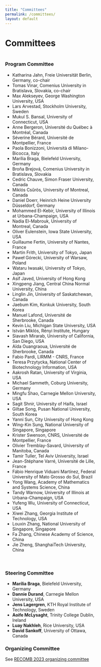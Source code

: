 ```yaml
---
title: "Committees"
permalink: /committees/
layout: default
---
```


# Committees

<div style="display: flex; flex-direction: row; gap: 20px; flex-wrap: wrap;">

<div style="width: 45%; min-width: 300px;">

### Program Committee

- Katharina Jahn, Freie Universität Berlin, Germany, co-chair
- Tomas Vinar, Comenius University in Bratislava, Slovakia, co-chair
- Max Alekseyev, George Washington University, USA
- Lars Arvestad, Stockholm University, Sweden
- Mukul S. Bansal, University of Connecticut, USA
- Anne Bergeron, Université du Québec à Montréal, Canada
- Séverine Bérard, Université de Montpellier, France
- Paola Bonizzoni, Università di Milano-Bicocca, Italy
- Marília Braga, Bielefeld University, Germany
- Broňa Brejová, Comenius University in Bratislava, Slovakia
- Cedric Chauve, Simon Fraser University, Canada
- Miklós Csűrös, University of Montreal, Canada
- Daniel Doerr, Heinrich Heine University Düsseldorf, Germany
- Mohammed El-Kebir, University of Illinois at Urbana-Champaign, USA
- Nadia El-Mabrouk, University of Montreal, Canada
- Oliver Eulenstein, Iowa State University, USA
- Guillaume Fertin, University of Nantes, France
- Martin Frith, University of Tokyo, Japan
- Paweł Górecki, University of Warsaw, Poland
- Wataru Iwasaki, University of Tokyo, Japan
- Asif Javed, University of Hong Kong
- Xingpeng Jiang, Central China Normal University, China
- Linglin Jin, University of Saskatchewan, Canada
- Jaebum Kim, Konkuk University, South Korea
- Manuel Lafond, Université de Sherbrooke, Canada
- Kevin Liu, Michigan State University, USA
- István Miklós, Rényi Institute, Hungary
- Siavash Mirarab, University of California, San Diego, USA
- Aïda Ouangraoua, Université de Sherbrooke, Canada
- Fabio Pardi, LIRMM - CNRS, France
- Teresa Przytycka, National Center of Biotechnology Information, USA
- Aakrosh Ratan, University of Virginia, USA
- Michael Sammeth, Coburg University, Germany
- Mingfu Shao, Carnegie Mellon University, USA
- Sagit Shnir, University of Haifa, Israel
- Giltae Song, Pusan National University, South Korea
- Yanni Sun, City University of Hong Kong
- Wing-Kin Sung, National University of Singapore, Singapore
- Krister Swenson, CNRS, Université de Montpellier, France
- Olivier Tremblay-Savard, University of Manitoba, Canada
- Tamir Tuller, Tel Aviv University, Israel
- Jean-Stéphane Varré, Université de Lille, France
- Fábio Henrique Viduani Martínez, Federal University of Mato Grosso do Sul, Brazil
- Yong Wang, Academy of Mathematics and Systems Science, China
- Tandy Warnow, University of Illinois at Urbana-Champaign, USA
- Yufeng Wu, University of Connecticut, USA
- Xiwei Zhang, Georgia Institute of Technology, USA
- Louxin Zhang, National University of Singapore, Singapore
- Fa Zhang, Chinese Academy of Science, China
- Jie Zheng, ShanghaiTech University, China

</div>

<div style="width: 45%; min-width: 300px;">

### Steering Committee

- **Marília Braga**, Bielefeld University, Germany
- **Dannie Durand**, Carnegie Mellon University, USA
- **Jens Lagergren**, KTH Royal Institute of Technology, Sweden
- **Aoife McLysaght**, Trinity College Dublin, Ireland
- **Luay Nakhleh**, Rice University, USA
- **David Sankoff**, University of Ottawa, Canada

### Organizing Committee

See [RECOMB 2023 organizing committee](https://example.com)

</div>

</div>
